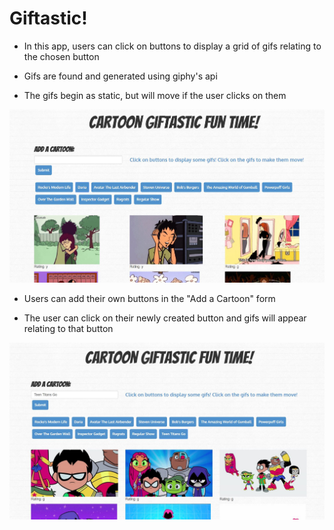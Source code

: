# Giftastic!

* In this app, users can click on buttons to display a grid of gifs relating to the chosen button

* Gifs are found and generated using giphy's api

* The gifs begin as static, but will move if the user clicks on them

![Giftastic Page with Daria Images](./assets/images/giftastic2.png)

* Users can add their own buttons in the "Add a Cartoon" form

* The user can click on their newly created button and gifs will appear relating to that button

![Teen Titans Go Button Search Image](./assets/images/giftastic3.png)